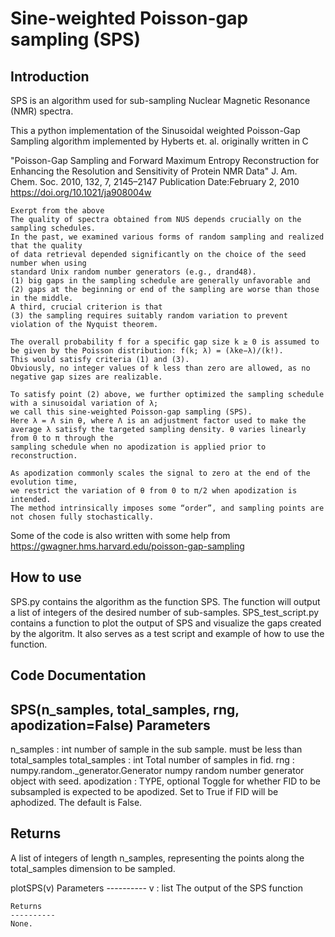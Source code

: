 # Sine-weighted Poisson-gap sampling (SPS)

## Introduction
SPS is an algorithm used for sub-sampling Nuclear Magnetic Resonance (NMR) spectra. 

This a python implementation of the Sinusoidal weighted Poisson-Gap Sampling algorithm implemented by Hyberts et. al. originally written in C

"Poisson-Gap Sampling and Forward Maximum Entropy Reconstruction for Enhancing the Resolution and Sensitivity of Protein NMR Data" 
J. Am. Chem. Soc. 2010, 132, 7, 2145–2147
Publication Date:February 2, 2010
https://doi.org/10.1021/ja908004w

    Exerpt from the above
    The quality of spectra obtained from NUS depends crucially on the sampling schedules. 
    In the past, we examined various forms of random sampling and realized that the quality 
    of data retrieval depended significantly on the choice of the seed number when using 
    standard Unix random number generators (e.g., drand48).
    (1) big gaps in the sampling schedule are generally unfavorable and 
    (2) gaps at the beginning or end of the sampling are worse than those in the middle. 
    A third, crucial criterion is that 
    (3) the sampling requires suitably random variation to prevent violation of the Nyquist theorem.
    
    The overall probability f for a specific gap size k ≥ 0 is assumed to 
    be given by the Poisson distribution: f(k; λ) = (λke−λ)/(k!). 
    This would satisfy criteria (1) and (3). 
    Obviously, no integer values of k less than zero are allowed, as no negative gap sizes are realizable.
    
    To satisfy point (2) above, we further optimized the sampling schedule with a sinusoidal variation of λ; 
    we call this sine-weighted Poisson-gap sampling (SPS). 
    Here λ = Λ sin θ, where Λ is an adjustment factor used to make the 
    average λ satisfy the targeted sampling density. θ varies linearly from 0 to π through the 
    sampling schedule when no apodization is applied prior to reconstruction. 
    
    As apodization commonly scales the signal to zero at the end of the evolution time, 
    we restrict the variation of θ from 0 to π/2 when apodization is intended. 
    The method intrinsically imposes some “order”, and sampling points are not chosen fully stochastically. 

Some of the code is also written with some help from https://gwagner.hms.harvard.edu/poisson-gap-sampling

## How to use
SPS.py contains the algorithm as the function SPS. The function will output a list of integers of the desired number of sub-samples.
SPS_test_script.py contains a function to plot the output of SPS and visualize the gaps created by the algoritm. It also serves as a test script and example of how to use the function.


## Code Documentation

SPS(n_samples, total_samples, rng, apodization=False)
Parameters
----------
n_samples : int
    number of sample in the sub sample. must be less than total_samples
total_samples : int
    Total number of samples in fid.
rng : numpy.random._generator.Generator
    numpy random number generator object with seed.
apodization : TYPE, optional
    Toggle for whether FID to be subsampled is expected to be apodized. Set to True if FID will be aphodized. The default is False.
    
Returns
----------
A list of integers of length n_samples, representing the points along the total_samples dimension to be sampled.

plotSPS(v)
    Parameters
    ----------
    v : list
        The output of the SPS function
    
    Returns
    ----------
    None.